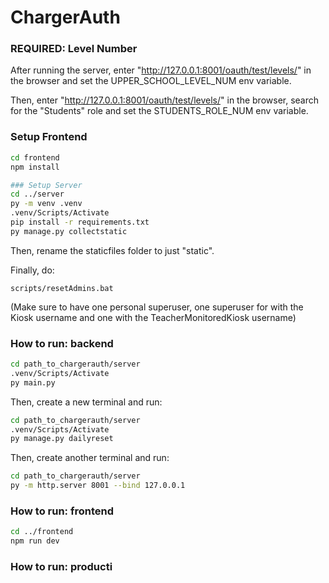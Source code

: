 # ChargerAuth

### REQUIRED: Level Number
After running the server, enter "http://127.0.0.1:8001/oauth/test/levels/" in the browser and set the UPPER_SCHOOL_LEVEL_NUM env variable.

Then, enter "http://127.0.0.1:8001/oauth/test/levels/" in the browser, search for the "Students" role and
set the STUDENTS_ROLE_NUM env variable.

### Setup Frontend
```bash
cd frontend
npm install

### Setup Server
cd ../server
py -m venv .venv 
.venv/Scripts/Activate
pip install -r requirements.txt
py manage.py collectstatic
```
Then, rename the staticfiles folder to just "static".

Finally, do:
```
scripts/resetAdmins.bat
```
(Make sure to have one personal superuser, one superuser for with the Kiosk username and one with the TeacherMonitoredKiosk username)

### How to run: backend
```bash
cd path_to_chargerauth/server
.venv/Scripts/Activate
py main.py
```
Then, create a new terminal and run:
```bash
cd path_to_chargerauth/server
.venv/Scripts/Activate
py manage.py dailyreset
```
Then, create another terminal and run:
```bash
cd path_to_chargerauth/server
py -m http.server 8001 --bind 127.0.0.1
```

### How to run: frontend
```bash
cd ../frontend
npm run dev
```

### How to run: producti